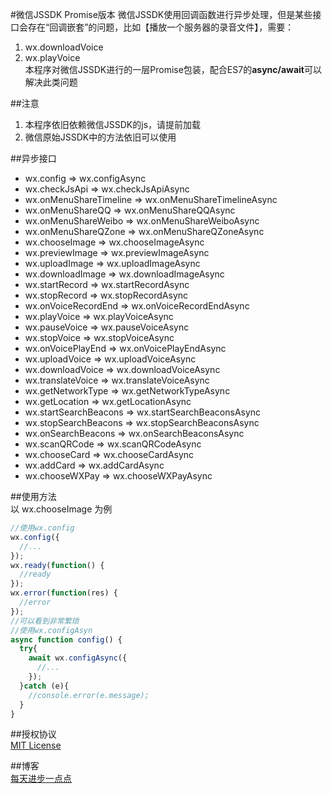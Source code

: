 #微信JSSDK Promise版本
微信JSSDK使用回调函数进行异步处理，但是某些接口会存在“回调嵌套”的问题，比如【播放一个服务器的录音文件】，需要：   
1. wx.downloadVoice   
2. wx.playVoice   
本程序对微信JSSDK进行的一层Promise包装，配合ES7的**async/await**可以解决此类问题

##注意   
1. 本程序依旧依赖微信JSSDK的js，请提前加载   
2. 微信原始JSSDK中的方法依旧可以使用  

##异步接口   
+ wx.config => wx.configAsync
+ wx.checkJsApi => wx.checkJsApiAsync
+ wx.onMenuShareTimeline => wx.onMenuShareTimelineAsync
+ wx.onMenuShareQQ => wx.onMenuShareQQAsync
+ wx.onMenuShareWeibo => wx.onMenuShareWeiboAsync
+ wx.onMenuShareQZone => wx.onMenuShareQZoneAsync
+ wx.chooseImage => wx.chooseImageAsync
+ wx.previewImage => wx.previewImageAsync
+ wx.uploadImage => wx.uploadImageAsync
+ wx.downloadImage => wx.downloadImageAsync
+ wx.startRecord => wx.startRecordAsync
+ wx.stopRecord => wx.stopRecordAsync
+ wx.onVoiceRecordEnd => wx.onVoiceRecordEndAsync
+ wx.playVoice => wx.playVoiceAsync
+ wx.pauseVoice => wx.pauseVoiceAsync
+ wx.stopVoice => wx.stopVoiceAsync
+ wx.onVoicePlayEnd => wx.onVoicePlayEndAsync
+ wx.uploadVoice => wx.uploadVoiceAsync
+ wx.downloadVoice => wx.downloadVoiceAsync
+ wx.translateVoice => wx.translateVoiceAsync
+ wx.getNetworkType => wx.getNetworkTypeAsync
+ wx.getLocation => wx.getLocationAsync
+ wx.startSearchBeacons => wx.startSearchBeaconsAsync
+ wx.stopSearchBeacons => wx.stopSearchBeaconsAsync
+ wx.onSearchBeacons => wx.onSearchBeaconsAsync
+ wx.scanQRCode => wx.scanQRCodeAsync
+ wx.chooseCard => wx.chooseCardAsync
+ wx.addCard => wx.addCardAsync
+ wx.chooseWXPay => wx.chooseWXPayAsync

##使用方法   
以 wx.chooseImage 为例   
```javascript
//使用wx.config
wx.config({
  //...
});
wx.ready(function() {
  //ready
});
wx.error(function(res) {
  //error
});
//可以看到非常繁琐
//使用wx.configAsyn
async function config() {
  try{
    await wx.configAsync({
      //...
    });
  }catch (e){
    //console.error(e.message);    
  }
}
```

##授权协议   
[MIT License](https://mit-license.org/)

##博客   
[每天进步一点点](https://www.ddhigh.com)
